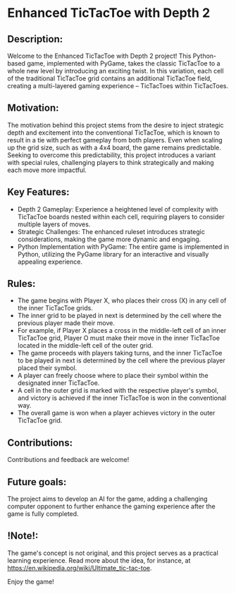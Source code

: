 # Enhanced TicTacToe with Depth 2

## Description:
Welcome to the Enhanced TicTacToe with Depth 2 project! This Python-based game, implemented with PyGame, takes the classic TicTacToe to a whole new level by introducing an exciting twist. In this variation, each cell of the traditional TicTacToe grid contains an additional TicTacToe field, creating a multi-layered gaming experience – TicTacToes within TicTacToes.

## Motivation:
The motivation behind this project stems from the desire to inject strategic depth and excitement into the conventional TicTacToe, which is known to result in a tie with perfect gameplay from both players. Even when scaling up the grid size, such as with a 4x4 board, the game remains predictable. Seeking to overcome this predictability, this project introduces a variant with special rules, challenging players to think strategically and making each move more impactful.

## Key Features:

- Depth 2 Gameplay: Experience a heightened level of complexity with TicTacToe boards nested within each cell, requiring players to consider multiple layers of moves.
- Strategic Challenges: The enhanced ruleset introduces strategic considerations, making the game more dynamic and engaging.
- Python Implementation with PyGame: The entire game is implemented in Python, utilizing the PyGame library for an interactive and visually appealing experience.
  
## Rules:

- The game begins with Player X, who places their cross (X) in any cell of the inner TicTacToe grids.
- The inner grid to be played in next is determined by the cell where the previous player made their move.
- For example, if Player X places a cross in the middle-left cell of an inner TicTacToe grid, Player O must make their move in the inner TicTacToe located in the middle-left cell of the outer grid.
- The game proceeds with players taking turns, and the inner TicTacToe to be played in next is determined by the cell where the previous player placed their symbol.
- A player can freely choose where to place their symbol within the designated inner TicTacToe.
- A cell in the outer grid is marked with the respective player's symbol, and victory is achieved if the inner TicTacToe is won in the conventional way.
- The overall game is won when a player achieves victory in the outer TicTacToe grid. 

## Contributions:
Contributions and feedback are welcome!

## Future goals:
The project aims to develop an AI for the game, adding a challenging computer opponent to further enhance the gaming experience after the game is fully completed.

## !Note!: 
The game's concept is not original, and this project serves as a practical learning experience. Read more about the idea, for instance, at https://en.wikipedia.org/wiki/Ultimate_tic-tac-toe.

Enjoy the game!


